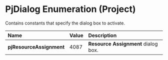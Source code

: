 
# PjDialog Enumeration (Project)

Contains constants that specify the dialog box to activate.



|**Name**|**Value**|**Description**|
|:-----|:-----|:-----|
|**pjResourceAssignment**|4087|**Resource Assignment** dialog box.|
